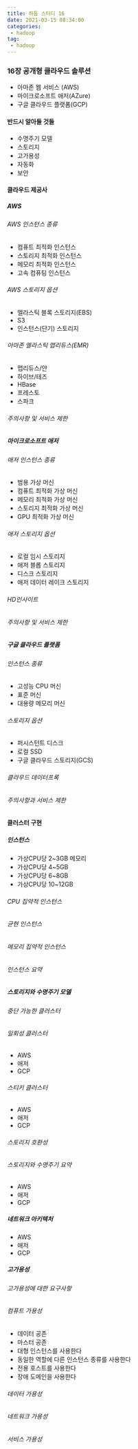 ```yaml
---
title: 하둡 스터디 16
date: 2021-03-15 08:34:00
categories:
 - hadoop
tag:
 - hadoop
---
```


### 16장 공개형 클라우드 솔루션

- 아마존 웹 서비스 (AWS)
- 마이크로소프트 애저(AZure)
- 구글 클라우드 플랫폼(GCP)

<!-- more -->

#### 반드시 알아둘 것들

- 수명주기 모델
- 스토리지
- 고가용성
- 자동화
- 보안



#### 클라우드 제공사

##### AWS

###### AWS 인스턴스 종류

- 컴퓨트 최적화 인스턴스
- 스토리지 최적화 인스턴스
- 메모리 최적화 인스턴스
- 고속 컴퓨팅 인스턴스

###### AWS 스토리지 옵션

- 엘라스틱 블록 스토리지(EBS)
- S3
- 인스턴스(단기) 스토리지

###### 아마존 엘라스틱 맵리듀스(EMR)

- 맵리듀스/얀
- 하이브/테즈
- HBase
- 프레스토
- 스파크

###### 주의사항 및 서비스 제한



##### 마이크로소프트 애저

###### 애저 인스턴스 종류

- 범용 가상 머신
- 컴퓨트 최적화 가상 머신
- 메모리 최적화 가상 머신
- 스토리지 최적화 가상 머신
- GPU 최적화 가상 머신

###### 애저 스토리지 옵션

- 로컬 임시 스토리지
- 애저 블롭 스토리지
- 디스크 스토리지
- 애저 데이터 레이크 스토리지

###### HD인사이트

###### 주의사항 및 서비스 제한



##### 구글 클라우드 플랫폼

###### 인스턴스 종류

- 고성능 CPU 머신
- 표준 머신
- 대용량 메모리 머신

###### 스토리지 옵션

- 퍼시스턴트 디스크
- 로컬 SSD
- 구글 클라우드 스토리지(GCS)

###### 클라우드 데이터프록

###### 주의사항과 서비스 제한



#### 클러스터 구현

##### 인스턴스

- 가상CPU당 2~3GB 메모리
- 가상CPU당 4~5GB
- 가상CPU당 6~8GB
- 가상CPU당 10~12GB

###### CPU 집약적 인스턴스

###### 균현 인스턴스

###### 메모리 집약적 인스턴스

###### 인스턴스 요약



##### 스토리지와 수명주기 모델

###### 중단 가능한 클러스터

###### 일회성 클러스터

- AWS
- 애저
- GCP

###### 스티키 클러스터

- AWS
- 애저
- GCP

###### 스토리지 호환성

###### 스토리지와 수명주기 요약

- AWS
- 애저
- GCP

##### 네트워크 아키텍처

- AWS
- 애저
- GCP



##### 고가용성

###### 고가용성에 대한 요구사항

###### 컴퓨트 가용성

- 데이터 공존
- 마스터 공존
- 대형 인스턴스를 사용한다
- 동일한 역할에 다른 인스턴스 종류를 사용한다
- 전용 호스트를 사용한다
- 장애 도메인을 사용한다

###### 데이터 가용성

###### 네트워크 가용성

###### 서비스 가용성



